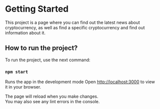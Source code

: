 # Getting Started 

This project is a page where you can find out the latest news about cryptocurrency, as well as find a specific cryptocurrency and find out information about it.

## How to run the project?

To run the project, use the next command:

### `npm start`

Runs the app in the development mode
Open [http://localhost:3000](http://localhost:3000) to view it in your browser.

The page will reload when you make changes.\
You may also see any lint errors in the console.
